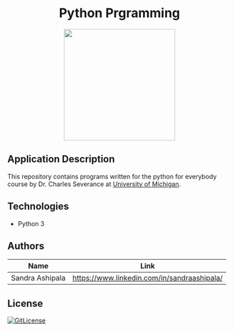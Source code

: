 <!-- PROJECT TITLE -->
  <h1 align="center">Python Prgramming</h1>

<div id="header" align="center">
  <img src="https://media0.giphy.com/media/KAq5w47R9rmTuvWOWa/200.webp?cid=ecf05e4795ziriy79so2c0f1ey8azdrs6l4jds9njfqffcd6&ep=v1_gifs_related&rid=200.webp&ct=g" width="250"/>
</div>

## Application Description

This repository contains programs written for the python for everybody course by Dr. Charles Severance at [University of Michigan](https://www.coursera.org/specializations/python?skipBrowseRedirect=true).

## Technologies
* Python 3



## Authors

| Name            | Link                                   |
| --------------- | -------------------------------------- |
| Sandra Ashipala | https://www.linkedin.com/in/sandraashipala/ |

## License
[![GitLicense](https://img.shields.io/badge/License-MIT-lime.svg)](https://github.com/sandramsc/py4e/blob/master/LICENSE.md)


